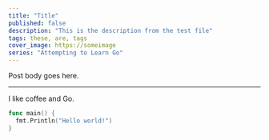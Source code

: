 ```yaml
---
title: "Title"
published: false
description: "This is the description from the test file"
tags: these, are, tags
cover_image: https://someimage
series: "Attempting to Learn Go"
---
```

Post body goes here.

***

I like coffee and Go.

```go
func main() {
  fmt.Println("Hello world!")
}
```